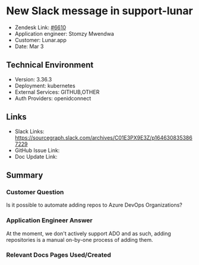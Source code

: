 # New Slack message in support-lunar <!-- Ticket Title  Hint: include keywords to make it searchable -->

- Zendesk Link: [#6610](https://sourcegraph.zendesk.com/agent/tickets/6610)
- Application engineer: Stomzy Mwendwa
- Customer: Lunar.app <!-- Redact if this contains personally identifying information -->
- Date: Mar 3

<!-- Data populated from integration, speak to Ben Gordon or Michael Bali if not working -->
<!-- During Internal team trial, fill missing data manually (we are waiting for all data to sync) -->

## Technical Environment
- Version: 3.36.3​
- Deployment: kubernetes
- External Services: GITHUB,OTHER
- Auth Providers: openidconnect


## Links
<!-- Data for application engineer manual entry -->
- Slack Links: https://sourcegraph.slack.com/archives/C01E3PX9E3Z/p1646308353867229 
- GitHub Issue Link:
- Doc Update Link:

## Summary
### Customer Question
Is it possible to automate adding repos to Azure DevOps Organizations?
### Application Engineer Answer
At the moment, we don't actively support ADO and as such, adding repositories is a manual on-by-one process of adding them.
### Relevant Docs Pages Used/Created

